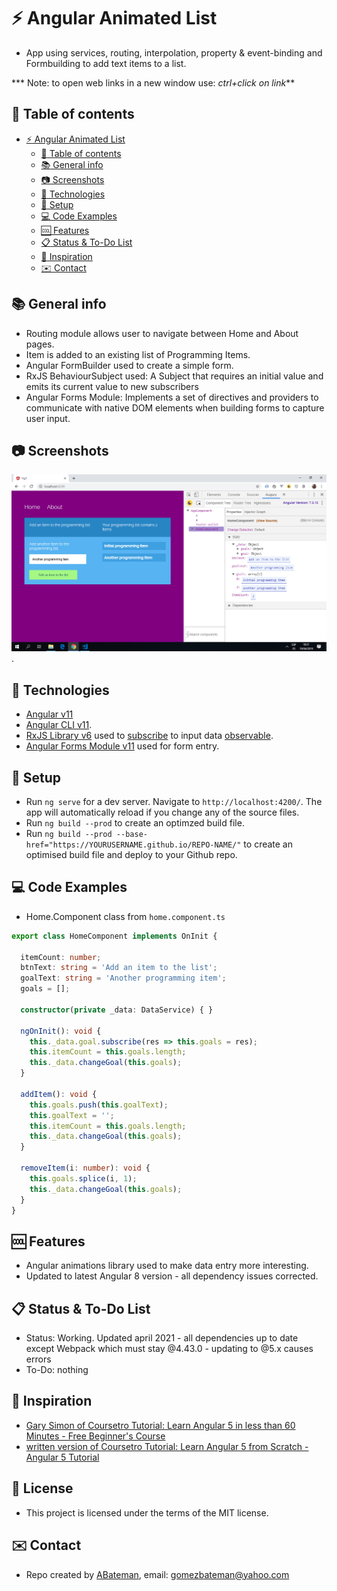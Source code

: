 # :zap: Angular Animated List

* App using services, routing, interpolation, property & event-binding and Formbuilding to add text items to a list.

*** Note: to open web links in a new window use: _ctrl+click on link_**

## :page_facing_up: Table of contents

* [:zap: Angular Animated List](#zap-angular-animated-list)
  * [:page_facing_up: Table of contents](#page_facing_up-table-of-contents)
  * [:books: General info](#books-general-info)
  * [:camera: Screenshots](#camera-screenshots)
  * [:signal_strength: Technologies](#signal_strength-technologies)
  * [:floppy_disk: Setup](#floppy_disk-setup)
  * [:computer: Code Examples](#computer-code-examples)
  * [:cool: Features](#cool-features)
  * [:clipboard: Status & To-Do List](#clipboard-status--to-do-list)
  * [:clap: Inspiration](#clap-inspiration)
  * [:envelope: Contact](#envelope-contact)

## :books: General info

* Routing module allows user to navigate between Home and About pages.
* Item is added to an existing list of Programming Items.
* Angular FormBuilder used to create a simple form.
* RxJS BehaviourSubject used: A Subject that requires an initial value and emits its current value to new subscribers
* Angular Forms Module: Implements a set of directives and providers to communicate with native DOM elements when building forms to capture user input.

## :camera: Screenshots

![Example screenshot](./img/list-items.png).

## :signal_strength: Technologies

* [Angular v11](https://angular.io/)
* [Angular CLI v11](https://cli.angular.io/).
* [RxJS Library v6](https://angular.io/guide/rx-library) used to [subscribe](http://reactivex.io/documentation/operators/subscribe.html) to input data [observable](http://reactivex.io/documentation/observable.html).
* [Angular Forms Module v11](https://angular.io/api/forms) used for form entry.

## :floppy_disk: Setup

* Run `ng serve` for a dev server. Navigate to `http://localhost:4200/`. The app will automatically reload if you change any of the source files.
* Run `ng build --prod` to create an optimzed build file.
* Run `ng build --prod --base-href="https://YOURUSERNAME.github.io/REPO-NAME/"` to create an optimised build file and deploy to your Github repo.

## :computer: Code Examples

* Home.Component class from `home.component.ts`

```typescript
export class HomeComponent implements OnInit {

  itemCount: number;
  btnText: string = 'Add an item to the list';
  goalText: string = 'Another programming item';
  goals = [];

  constructor(private _data: DataService) { }

  ngOnInit(): void {
    this._data.goal.subscribe(res => this.goals = res);
    this.itemCount = this.goals.length;
    this._data.changeGoal(this.goals);
  }

  addItem(): void {
    this.goals.push(this.goalText);
    this.goalText = '';
    this.itemCount = this.goals.length;
    this._data.changeGoal(this.goals);
  }

  removeItem(i: number): void {
    this.goals.splice(i, 1);
    this._data.changeGoal(this.goals);
  }
}
```

## :cool: Features

* Angular animations library used to make data entry more interesting.
* Updated to latest Angular 8 version - all dependency issues corrected.

## :clipboard: Status & To-Do List

* Status: Working. Updated april 2021 - all dependencies up to date except Webpack which must stay @4.43.0 - updating to @5.x causes errors
* To-Do: nothing

## :clap: Inspiration

* [Gary Simon of Coursetro Tutorial: Learn Angular 5 in less than 60 Minutes - Free Beginner's Course](https://www.youtube.com/watch?v=oa9cnWTpqP8&t=50s)
* [written version of Coursetro Tutorial: Learn Angular 5 from Scratch - Angular 5 Tutorial](https://coursetro.com/courses/19/Learn-Angular-5-from-Scratch---Angular-5-Tutorial)

## :file_folder: License

* This project is licensed under the terms of the MIT license.

## :envelope: Contact

* Repo created by [ABateman](https://github.com/AndrewJBateman), email: gomezbateman@yahoo.com
